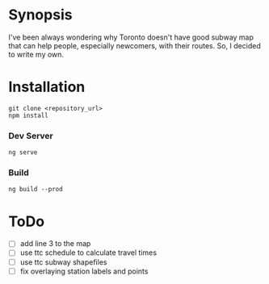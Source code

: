 # Synopsis

I've been always wondering why Toronto doesn't have good subway map that can help people, especially newcomers, with their routes.
So, I decided to write my own.

# Installation
```
git clone <repository_url>
npm install
```

### Dev Server

``ng serve``

### Build

``ng build --prod``

# ToDo

- [ ] add line 3 to the map
- [ ] use ttc schedule to calculate travel times
- [ ] use ttc subway shapefiles
- [ ] fix overlaying station labels and points
